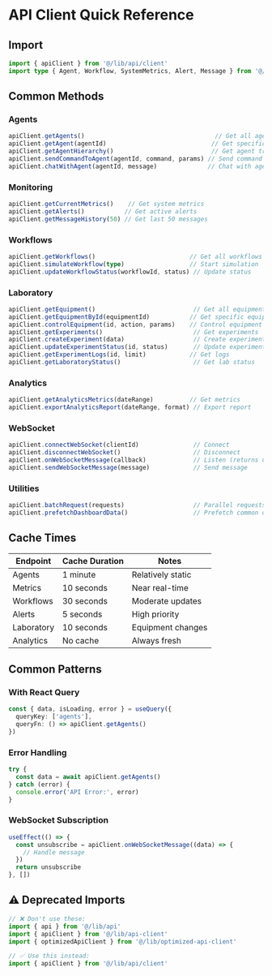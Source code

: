 # API Client Quick Reference

## Import

```typescript
import { apiClient } from '@/lib/api/client'
import type { Agent, Workflow, SystemMetrics, Alert, Message } from '@/lib/api/client'
```

## Common Methods

### Agents
```typescript
apiClient.getAgents()                                    // Get all agents
apiClient.getAgent(agentId)                             // Get specific agent
apiClient.getAgentHierarchy()                           // Get agent tree
apiClient.sendCommandToAgent(agentId, command, params) // Send command
apiClient.chatWithAgent(agentId, message)              // Chat with agent
```

### Monitoring
```typescript
apiClient.getCurrentMetrics()    // Get system metrics
apiClient.getAlerts()           // Get active alerts
apiClient.getMessageHistory(50) // Get last 50 messages
```

### Workflows
```typescript
apiClient.getWorkflows()                          // Get all workflows
apiClient.simulateWorkflow(type)                  // Start simulation
apiClient.updateWorkflowStatus(workflowId, status) // Update status
```

### Laboratory
```typescript
apiClient.getEquipment()                           // Get all equipment
apiClient.getEquipmentById(equipmentId)           // Get specific equipment
apiClient.controlEquipment(id, action, params)    // Control equipment
apiClient.getExperiments()                         // Get experiments
apiClient.createExperiment(data)                   // Create experiment
apiClient.updateExperimentStatus(id, status)       // Update experiment
apiClient.getExperimentLogs(id, limit)            // Get logs
apiClient.getLaboratoryStatus()                    // Get lab status
```

### Analytics
```typescript
apiClient.getAnalyticsMetrics(dateRange)          // Get metrics
apiClient.exportAnalyticsReport(dateRange, format) // Export report
```

### WebSocket
```typescript
apiClient.connectWebSocket(clientId)               // Connect
apiClient.disconnectWebSocket()                    // Disconnect
apiClient.onWebSocketMessage(callback)             // Listen (returns unsubscribe)
apiClient.sendWebSocketMessage(message)            // Send message
```

### Utilities
```typescript
apiClient.batchRequest(requests)                   // Parallel requests
apiClient.prefetchDashboardData()                  // Prefetch common data
```

## Cache Times

| Endpoint | Cache Duration | Notes |
|----------|---------------|-------|
| Agents | 1 minute | Relatively static |
| Metrics | 10 seconds | Near real-time |
| Workflows | 30 seconds | Moderate updates |
| Alerts | 5 seconds | High priority |
| Laboratory | 10 seconds | Equipment changes |
| Analytics | No cache | Always fresh |

## Common Patterns

### With React Query
```typescript
const { data, isLoading, error } = useQuery({
  queryKey: ['agents'],
  queryFn: () => apiClient.getAgents()
})
```

### Error Handling
```typescript
try {
  const data = await apiClient.getAgents()
} catch (error) {
  console.error('API Error:', error)
}
```

### WebSocket Subscription
```typescript
useEffect(() => {
  const unsubscribe = apiClient.onWebSocketMessage((data) => {
    // Handle message
  })
  return unsubscribe
}, [])
```

## ⚠️ Deprecated Imports

```typescript
// ❌ Don't use these:
import { api } from '@/lib/api'
import { apiClient } from '@/lib/api-client'
import { optimizedApiClient } from '@/lib/optimized-api-client'

// ✅ Use this instead:
import { apiClient } from '@/lib/api/client'
```